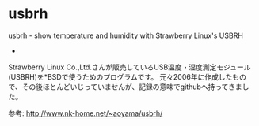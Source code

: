 usbrh
=====

usbrh - show temperature and humidity with Strawberry Linux's USBRH

-

Strawberry Linux Co.,Ltd.さんが販売しているUSB温度・湿度測定モジュール(USBRH)を*BSDで使うためのプログラムです。
元々2006年に作成したもので、その後ほとんどいじっていませんが、記録の意味でgithubへ持ってきました。

参考: http://www.nk-home.net/~aoyama/usbrh/
